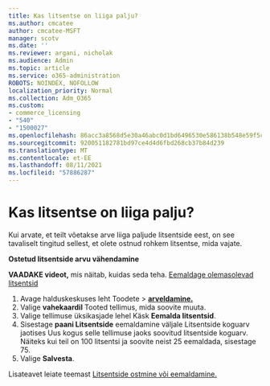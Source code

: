 ```yaml
---
title: Kas litsentse on liiga palju?
ms.author: cmcatee
author: cmcatee-MSFT
manager: scotv
ms.date: ''
ms.reviewer: argani, nicholak
ms.audience: Admin
ms.topic: article
ms.service: o365-administration
ROBOTS: NOINDEX, NOFOLLOW
localization_priority: Normal
ms.collection: Adm_O365
ms.custom:
- commerce_licensing
- "540"
- "1500027"
ms.openlocfilehash: 86acc3a8568d5e30a46abc0d1bd6496530e586138b548e59f5c212bc0006c783
ms.sourcegitcommit: 920051182781bd97ce4d4d6fbd268cb37b84d239
ms.translationtype: MT
ms.contentlocale: et-EE
ms.lasthandoff: 08/11/2021
ms.locfileid: "57886287"
---
```

# <a name="too-many-licenses"></a>Kas litsentse on liiga palju?

Kui arvate, et teilt võetakse arve liiga paljude litsentside eest, on see tavaliselt tingitud sellest, et olete ostnud rohkem litsentse, mida vajate.
  
**Ostetud litsentside arvu vähendamine**

**VAADAKE videot,** mis näitab, kuidas seda teha. [Eemaldage olemasolevad litsentsid](https://go.microsoft.com/fwlink/p/?linkid=2154938)
  
1. Avage halduskeskuses leht  Toodete \> **[arveldamine.](https://go.microsoft.com/fwlink/p/?linkid=842054)**
2. Valige **vahekaardil** Tooted tellimus, mida soovite muuta.
3. Valige tellimuse üksikasjade lehel Käsk **Eemalda litsentsid**.
4. Sisestage **paani Litsentside** eemaldamine väljale  Litsentside koguarv jaotises Uus kogus selle tellimuse jaoks soovitud litsentside koguarv.  Näiteks kui teil on 100 litsentsi ja soovite neist 25 eemaldada, sisestage 75.
5. Valige **Salvesta**.

Lisateavet leiate teemast [Litsentside ostmine või eemaldamine.](https://docs.microsoft.com/microsoft-365/commerce/licenses/buy-licenses)